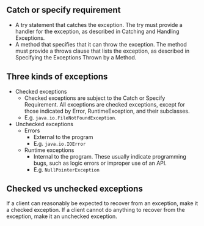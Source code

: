 ## Catch or specify requirement

- A try statement that catches the exception. The try must provide a handler for the exception, as described in Catching and Handling Exceptions.
- A method that specifies that it can throw the exception. The method must provide a throws clause that lists the exception, as described in Specifying the Exceptions Thrown by a Method.

## Three kinds of exceptions

- Checked exceptions
  - Checked exceptions are subject to the Catch or Specify Requirement. All exceptions are checked exceptions, except for those indicated by Error, RuntimeException, and their subclasses. 
  - E.g. `java.io.FileNotFoundException`.
- Unchecked exceptions
  - Errors
    - External to the program 
    - E.g. `java.io.IOError` 
  - Runtime exceptions
    - Internal to the program. These usually indicate programming bugs, such as logic errors or improper use of an API.
    - E.g. `NullPointerException`
  
## Checked vs unchecked exceptions

If a client can reasonably be expected to recover from an exception, make it a checked exception. If a client cannot do anything to recover from the exception, make it an unchecked exception.